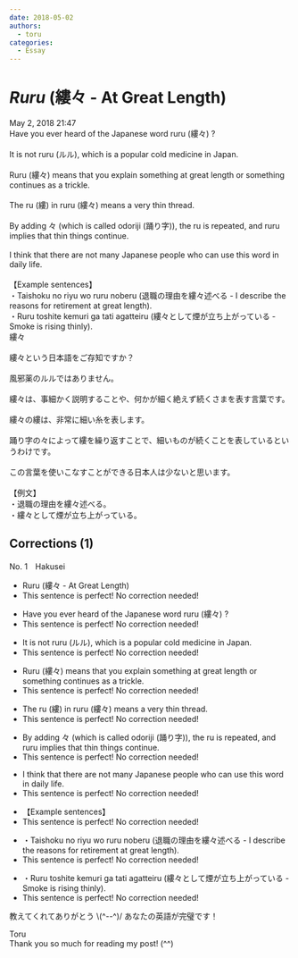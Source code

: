 ```yaml
---
date: 2018-05-02
authors:
  - toru
categories:
  - Essay
---
```


<h1 id="subject_show"><strong><em>Ruru</strong></em> (縷々 - At Great Length)</h1>
<div class="date">May 2, 2018 21:47</div>
<div id="post"><div id="body_show_ori">
Have you ever heard of the Japanese word ruru (縷々) ?<br/><br/>It is not ruru (ルル), which is a popular cold medicine in Japan.<br/><br/>Ruru (縷々) means that you explain something at great length or something continues as a trickle.<br/><br/>The ru (縷) in ruru (縷々) means a very thin thread.<br/><br/>By adding 々 (which is called odoriji (踊り字)), the ru is repeated, and ruru implies that thin things continue.<br/><br/>I think that there are not many Japanese people who can use this word in daily life.<br/><br/>【Example sentences】<br/>・Taishoku no riyu wo ruru noberu (退職の理由を縷々述べる - I describe the reasons for retirement at great length).<br/>・Ruru toshite kemuri ga tati agatteiru (縷々として煙が立ち上がっている - Smoke is rising thinly).
</div></div>

<!-- more -->

<div id="post_ja"><div id="body_show_mo">
縷々<br/><br/>縷々という日本語をご存知ですか？<br/><br/>風邪薬のルルではありません。<br/><br/>縷々は、事細かく説明することや、何かが細く絶えず続くさまを表す言葉です。<br/><br/>縷々の縷は、非常に細い糸を表します。<br/><br/>踊り字の々によって縷を繰り返すことで、細いものが続くことを表しているというわけです。<br/><br/>この言葉を使いこなすことができる日本人は少ないと思います。<br/><br/>【例文】<br/>・退職の理由を縷々述べる。<br/>・縷々として煙が立ち上がっている。
</div></div>

## Corrections (1)
<div id="block"><div class="first_name"> No. 1　<span class="just_name">Hakusei</span></div><div id="block2">
<ul class="correction_field">
<li class="incorrect">Ruru (縷々 - At Great Length)</li>
<li class="corrected perfect">This sentence is perfect! No correction needed!</li>
</ul>
<ul class="correction_field">
<li class="incorrect">Have you ever heard of the Japanese word ruru (縷々) ?</li>
<li class="corrected perfect">This sentence is perfect! No correction needed!</li>
</ul>
<ul class="correction_field">
<li class="incorrect">It is not ruru (ルル), which is a popular cold medicine in Japan.</li>
<li class="corrected perfect">This sentence is perfect! No correction needed!</li>
</ul>
<ul class="correction_field">
<li class="incorrect">Ruru (縷々) means that you explain something at great length or something continues as a trickle.</li>
<li class="corrected perfect">This sentence is perfect! No correction needed!</li>
</ul>
<ul class="correction_field">
<li class="incorrect">The ru (縷) in ruru (縷々) means a very thin thread.</li>
<li class="corrected perfect">This sentence is perfect! No correction needed!</li>
</ul>
<ul class="correction_field">
<li class="incorrect">By adding 々 (which is called odoriji (踊り字)), the ru is repeated, and ruru implies that thin things continue.</li>
<li class="corrected perfect">This sentence is perfect! No correction needed!</li>
</ul>
<ul class="correction_field">
<li class="incorrect">I think that there are not many Japanese people who can use this word in daily life.</li>
<li class="corrected perfect">This sentence is perfect! No correction needed!</li>
</ul>
<ul class="correction_field">
<li class="incorrect">【Example sentences】</li>
<li class="corrected perfect">This sentence is perfect! No correction needed!</li>
</ul>
<ul class="correction_field">
<li class="incorrect">・Taishoku no riyu wo ruru noberu (退職の理由を縷々述べる - I describe the reasons for retirement at great length).</li>
<li class="corrected perfect">This sentence is perfect! No correction needed!</li>
</ul>
<ul class="correction_field">
<li class="incorrect">・Ruru toshite kemuri ga tati agatteiru (縷々として煙が立ち上がっている - Smoke is rising thinly).</li>
<li class="corrected perfect">This sentence is perfect! No correction needed!</li>
</ul>
<p class="comment_small">
 教えてくれてありがとう \(^--^)/ あなたの英語が完璧です！
</p>

</div><div class="name"><span class="just_name">Toru</span><br>
Thank you so much for reading my post! (^^)
</div>
</div>
